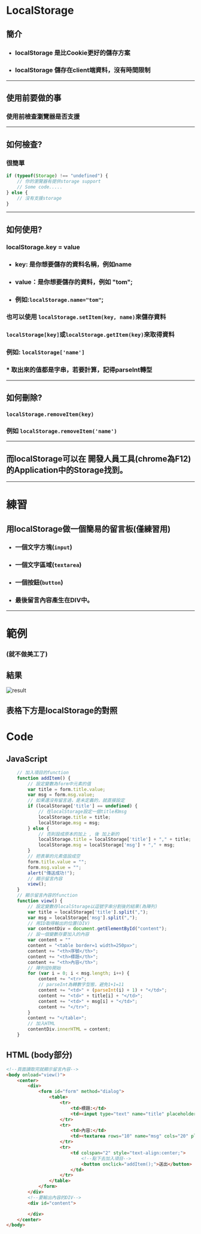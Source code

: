 # LocalStorage
## 簡介
* ### localStorage 是比Cookie更好的儲存方案
* ### localStorage 儲存在client端資料，沒有時間限制
<hr>

## 使用前要做的事
### 使用前檢查瀏覽器是否支援
<hr>

## 如何檢查?
### 很簡單
```javascript
if (typeof(Storage) !== "undefined") {
    // 你的瀏覽器有提供storage support
    // Some code.....
} else {
    // 沒有支援storage
}
```
<hr>

## 如何使用?
### localStorage.key = value
* ### key: 是你想要儲存的資料名稱，例如name
* ### value：是你想要儲存的資料，例如 "tom";
* ### 例如:`localStorage.name="tom"`;
### 也可以使用 `localStorage.setItem(key, name)`來儲存資料
### `localStorage[key]`或`localStorage.getItem(key)`來取得資料
### 例如: `localStorage['name']`
### * 取出來的值都是字串，若要計算，記得parseInt轉型

<hr>

## 如何刪除?
### `localStorage.removeItem(key)`
### 例如 `localStorage.removeItem('name')`
<hr>

## 而localStorage可以在 開發人員工具(chrome為F12)的Application中的Storage找到。
<hr>

# 練習
## 用localStorage做一個簡易的留言板(僅練習用)
* ### 一個文字方塊(`input`)
* ### 一個文字區域(`textarea`)
* ### 一個按鈕(`button`)
* ### 最後留言內容產生在DIV中。

<hr>

# 範例
### (就不做美工了)
## 結果
![result](images/localStorage.png)
## 表格下方是localStorage的對照
# Code
## JavaScript
```javascript
    // 加入項目的function
    function addItem() {
        // 設定變數為form中元素的值
        var title = form.title.value;
        var msg = form.msg.value;
        // 如果還沒有留言過，是未定義的，就直接設定
        if (localStorage['title'] == undefined) {
            // 在localStorage設定一個title和msg
            localStorage.title = title;
            localStorage.msg = msg;
        } else {
            // 否則設成原本的加上 , 後 加上新的
            localStorage.title = localStorage['title'] + "," + title;
            localStorage.msg = localStorage['msg'] + "," + msg;
        }
        // 把表單的元素值設成空
        form.title.value = "";
        form.msg.value = "";
        alert("傳送成功!");
        // 顯示留言內容
        view();
    }
    // 顯示留言內容的function
    function view() {
        // 設定變數存localStorage以逗號字串分割後的結果(為陣列)
        var title = localStorage['title'].split(",");
        var msg = localStorage['msg'].split(",");
        // 用ID取得輸出的位置(DIV)
        var contentDiv = document.getElementById("content");
        // 設一個變數存要加入的內容
        var content = ""
        content = "<table border=1 width=250px>";
        content += "<th>序號</th>";
        content += "<th>標題</th>";
        content += "<th>內容</th>";
        // 陣列從0開始
        for (var i = 0; i < msg.length; i++) {
            content += "<tr>";
            // parseInt為轉數字型態，避免1+1=11
            content += "<td>" + (parseInt(i) + 1) + "</td>";
            content += "<td>" + title[i] + "</td>";
            content += "<td>" + msg[i] + "</td>";
            content += "</tr>";
        }
        content += "</table>";
        // 加入HTML
        contentDiv.innerHTML = content;
    }
```
## HTML (body部分)
```html
<!--頁面讀取完就顯示留言內容-->
<body onload="view()">
    <center>
        <div>
            <form id="form" method="dialog">
                <table>
                    <tr>
                        <td>標題:</td>
                        <td><input type="text" name="title" placeholder="title.."></td>
                    </tr>
                    <tr>
                        <td>內容:</td>
                        <td><textarea rows="10" name="msg" cols="20" placeholder="msg..."></textarea></td>
                    </tr>
                    <tr>
                        <td colspan="2" style="text-align:center;">
                            <!--點下去加入項目-->
                            <button onclick="addItem();">送出</button>
                        </td>
                    </tr>
                </table>
            </form>
        </div>
        <!--要輸出內容的DIV-->
        <div id="content">

        </div>
    </center>
</body>
```